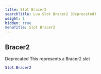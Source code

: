 ```yaml
---
title: Slot Bracer2
searchTitle: Lua Slot Bracer2 (Deprecated)
weight: 1
hidden: true
menuTitle: Slot Bracer2
---
```

## Bracer2

Deprecated
This represents a Bracer2 slot
```lua
Slot.Bracer2
```